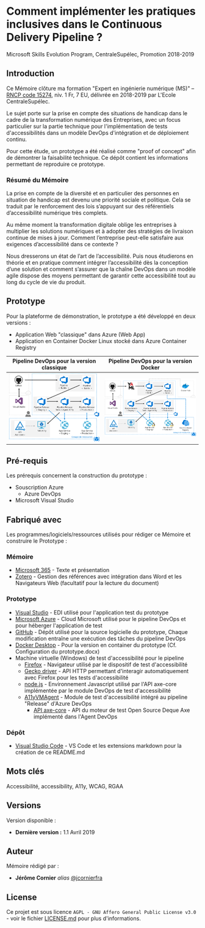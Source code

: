 # Comment implémenter les pratiques inclusives dans le Continuous Delivery Pipeline ?

Microsoft Skills Evolution Program, CentraleSupélec, Promotion 2018-2019

## Introduction

Ce Mémoire clôture ma formation "Expert en ingénierie numérique (MS)" – [RNCP code 15274](https://www.francecompetences.fr/recherche/rncp/15274/), niv. 1 Fr, 7 EU, délivrée en 2018-2019 par L'Ecole CentraleSupélec.

Le sujet porte sur la prise en compte des situations de handicap dans le cadre de la transformation numérique des Entreprises, avec un focus particulier sur la partie technique pour l'implémentation de tests d'accessibilités dans un modèle DevOps d'intégration et de déploiement continu.

Pour cette étude, un prototype a été réalisé comme "proof of concept" afin de démontrer la faisabilité technique. Ce dépôt contient les informations permettant de reproduire ce prototype.

### Résumé du Mémoire

La prise en compte de la diversité et en particulier des personnes en situation de handicap est devenu une priorité sociale et politique. Cela se traduit par le renforcement des lois s’appuyant sur des référentiels d’accessibilité numérique très complets.

Au même moment la transformation digitale oblige les entreprises à multiplier les solutions numériques et à adopter des stratégies de livraison continue de mises à jour. Comment l’entreprise peut-elle satisfaire aux exigences d’accessibilité dans ce contexte ?

Nous dresserons un état de l’art de l’accessibilité. Puis nous étudierons en théorie et en pratique comment intégrer l’accessibilité dès la conception d’une solution et comment s’assurer que la chaîne DevOps dans un modèle agile dispose des moyens permettant de garantir cette accessibilité tout au long du cycle de vie du produit.

## Prototype

Pour la plateforme de démonstration, le prototype a été développé en deux versions :
* Application Web "classique" dans Azure (Web App)
* Application en Container Docker Linux stocké dans Azure Container Registry

Pipeline DevOps pour la version classique | Pipeline DevOps pour la version Docker
-|-
![Web App Classique](https://github.com/jcornierfra/A11yMasterThesis/blob/master/Screenshots/WebAppClassic.png "Web App Classique") | ![Web App Docker](https://github.com/jcornierfra/A11yMasterThesis/blob/master/Screenshots/WebAppDocker.png "Web App Docker")

## Pré-requis

Les prérequis concernent la construction du prototype :

* Souscription Azure
  * Azure DevOps
* Microsoft Visual Studio

## Fabriqué avec

Les programmes/logiciels/ressources utilisés pour rédiger ce Mémoire et construire le Prototype :

### Mémoire
* [Microsoft 365](https://www.microsoft.com/fr-fr/microsoft-365) - Texte et présentation
* [Zotero](https://www.zotero.org/) - Gestion des références avec intégration dans Word et les Navigateurs Web (facultatif pour la lecture du document)

### Prototype
* [Visual Studio](https://visualstudio.microsoft.com/fr/) - EDI utilisé pour l'application test du prototype
* [Microsoft Azure](https://azure.microsoft.com/fr-fr/) - Cloud Microsoft utilisé pour le pipeline DevOps et pour héberger l'application de test
* [GitHub](https://github.com/) - Dépôt utilisé pour la source logicielle du prototype, Chaque modification entraîne une exécution des tâches du pipeline DevOps
* [Docker Desktop](https://www.docker.com/products/docker-desktop) - Pour la version en container du prototype (Cf. Configuration du prototype.docx)
* Machine virtuelle (Windows) de test d'accessibilité pour le pipeline
  * [Firefox](https://www.mozilla.org/fr/firefox/new/) - Navigateur utilisé par le dispositif de test d'accessibilité
  * [Gecko driver](https://github.com/mozilla/geckodriver/) - API HTTP permettant d'interagir automatiquement avec Firefox pour les tests d'accessibilité
  * [node.js](https://nodejs.org/en/) - Environnement Javascript utilisé par l'API axe-core implémentée par le module DevOps de test d'accessibilité
  * [A11yVMAgent](https://marketplace.visualstudio.com/items?itemName=DrewLewis.Accessibility) - Module de test d'accessibilité intégré au pipeline "Release" d'Azure DevOps
    * [API axe-core](https://github.com/dequelabs/axe-core) - API du moteur de test Open Source Deque Axe implémenté dans l'Agent DevOps

### Dépôt
* [Visual Studio Code](https://code.visualstudio.com/docs/languages/markdown) - VS Code et les extensions markdown pour la création de ce README.md

## Mots clés
Accessibilité, accessibility, A11y, WCAG, RGAA

## Versions

Version disponible :

- **Dernière version :** 1.1 Avril 2019

## Auteur

Mémoire rédigé par :

* **Jérôme Cornier** _alias_ [@jcornierfra](https://github.com/jcornierfra/)

## License

Ce projet est sous licence ``AGPL - GNU Affero General Public License v3.0`` - voir le fichier [LICENSE.md](LICENSE.md) pour plus d'informations.
